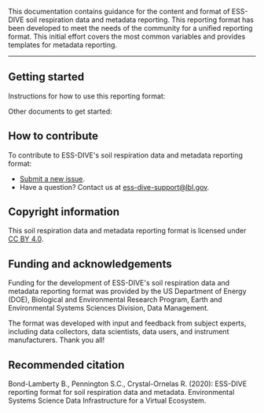 This documentation contains guidance for the content and format of ESS-DIVE soil respiration data and metadata reporting. This reporting format has been developed to meet the needs of the community for a unified reporting format. This initial effort covers the most common variables and provides templates for metadata reporting.

---

## Getting started

Instructions for how to use this reporting format:

Other documents to get started:

## How to contribute 

To contribute to ESS-DIVE's soil respiration data and metadata reporting format:

* [Submit a new issue](https://github.com/ess-dive-community/essdive-soil-respiration/issues/new).
* Have a question? Contact us at ess-dive-support@lbl.gov. 

## Copyright information
This soil respiration data and metadata reporting format is licensed under [CC BY 4.0](https://github.com/ess-dive-community/essdive-soil-respiration/blob/main/LICENSE.md).


## Funding and acknowledgements

Funding for the development of ESS-DIVE's soil respiration data and metadata reporting format was provided by the US Department of Energy (DOE), Biological and Environmental Research Program, Earth and Environmental Systems Sciences Division, Data Management.

The format was developed with input and feedback from subject experts, including data collectors, data scientists, data users, and instrument manufacturers. Thank you all!

## Recommended citation

Bond-Lamberty B., Pennington S.C., Crystal-Ornelas R. (2020): ESS-DIVE reporting format for soil respiration data and metadata. Environmental Systems Science Data Infrastructure for a Virtual Ecosystem.
